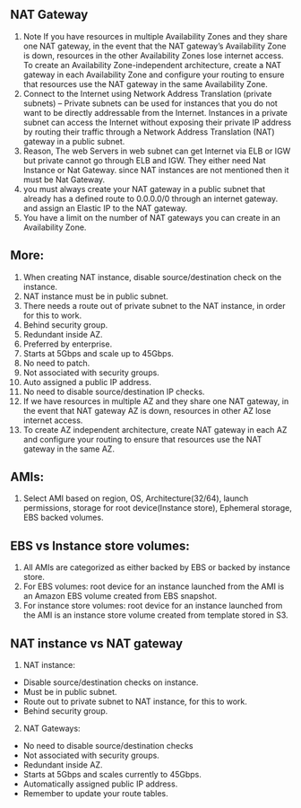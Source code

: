 ## NAT Gateway

1. Note If you have resources in multiple Availability Zones and they share one NAT gateway, in the event that the NAT gateway’s Availability Zone is down, resources in the other Availability Zones lose internet access. To create an Availability Zone-independent architecture, create a NAT gateway in each Availability Zone and configure your routing to ensure that resources use the NAT gateway in the same Availability Zone. 
2. Connect to the Internet using Network Address Translation (private subnets) – Private subnets can be used for instances that you do not want to be directly addressable from the Internet. Instances in a private subnet can access the Internet without exposing their private IP address by routing their traffic through a Network Address Translation (NAT) gateway in a public subnet.
3. Reason, The web Servers in web subnet can get Internet via ELB or IGW but private cannot go through ELB and IGW. They either need Nat Instance or Nat Gateway. since NAT instances are not mentioned then it must be Nat Gateway.
4. you must always create your NAT gateway in a public subnet that already has a defined route to 0.0.0.0/0 through an internet gateway. and assign an Elastic IP to the NAT gateway.
5. You have a limit on the number of NAT gateways you can create in an Availability Zone. 

## More:

1. When creating NAT instance, disable source/destination check on the instance.
2. NAT instance must be in public subnet.
3. There needs a route out of private subnet to the NAT instance, in order for this to work.
4. Behind security group.
5. Redundant inside AZ.
6. Preferred by enterprise.
7. Starts at 5Gbps and scale up to 45Gbps.
8. No need to patch.
9. Not associated with security groups.
10. Auto assigned a public IP address.
11. No need to disable source/destination IP checks.
12. If we have resources in multiple AZ and they share one NAT gateway, in the event that NAT gateway AZ is down, resources in other AZ lose internet access.
13. To create AZ independent architecture, create NAT gateway in each AZ and configure your routing to ensure that resources use the NAT gateway in the same AZ.

## AMIs:
1. Select AMI based on region, OS, Architecture(32/64), launch permissions, storage for root device(Instance store), Ephemeral storage, EBS backed volumes.

## EBS vs Instance store volumes:
1. All AMIs are categorized as either backed by EBS or backed by instance store.
2. For EBS volumes: root device for an instance launched from the AMI is an Amazon EBS volume created from EBS snapshot.
3. For instance store volumes: root device for an instance launched from the AMI is an instance store volume created from template stored in S3.


## NAT instance vs NAT gateway
1. NAT instance:
 - Disable source/destination checks on instance.
 - Must be in public subnet.
 - Route out to private subnet to NAT instance, for this to work.
 - Behind security group.

2. NAT Gateways:
 - No need to disable source/destination checks
 - Not associated with security groups.
 - Redundant inside AZ.
 - Starts at 5Gbps and scales currently to 45Gbps.
 - Automatically assigned public IP address.
 - Remember to update your route tables.

